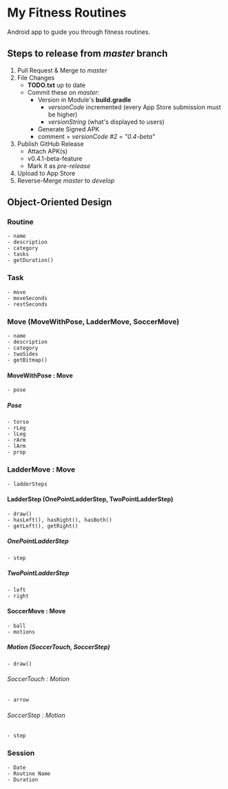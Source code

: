 # My Fitness Routines
Android app to guide you through fitness routines.

## Steps to release from *master* branch
1. Pull Request & Merge to *master*
1. File Changes
    - **TODO.txt** up to date
    - Commit these on *master*:
        - Version in Module's **build.gradle**
            - *versionCode* incremented (every App Store submission must be higher)
            - *versionString* (what's displayed to users)
        - Generate Signed APK
        - comment = *versionCode #2 = "0.4-beta"*
1. Publish GitHub Release
    - Attach APK(s)
    - v0.4.1-beta-feature
    - Mark it as *pre-release*
1. Upload to App Store
1. Reverse-Merge *master* to *develop*

## Object-Oriented Design
### Routine
    - name
    - description
    - category
    - tasks
    - getDuration()
### Task
    - move
    - moveSeconds
    - restSeconds
### Move (MoveWithPose, LadderMove, SoccerMove)
    - name
    - description
    - category
    - twoSides
    - getBitmap()
#### MoveWithPose : Move
    - pose
##### Pose
    - torso
    - rLeg
    - lLeg
    - rArm
    - lArm
    - prop
### LadderMove : Move
    - ladderSteps
#### LadderStep (OnePointLadderStep, TwoPointLadderStep)
    - draw()
    - hasLeft(), hasRight(), hasBoth()
    - getLeft(), getRight()
##### OnePointLadderStep
    - step
##### TwoPointLadderStep
    - left
    - right
#### SoccerMove : Move
    - ball
    - motions
##### Motion (SoccerTouch, SoccerStep)
    - draw()
###### SoccerTouch : Motion
    - arrow
###### SoccerStep : Motion
    - step
### Session
    - Date
    - Routine Name
    - Duration
